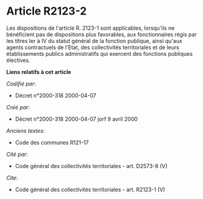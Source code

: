 # Article R2123-2

Les dispositions de l'article R. 2123-1 sont applicables, lorsqu'ils ne bénéficient pas de dispositions plus favorables, aux
fonctionnaires régis par les titres Ier à IV du statut général de la fonction publique, ainsi qu'aux agents contractuels de
l'Etat, des collectivités territoriales et de leurs établissements publics administratifs qui exercent des fonctions
publiques électives.

**Liens relatifs à cet article**

_Codifié par_:

  - Décret n°2000-318 2000-04-07

_Créé par_:

  - Décret n°2000-318 2000-04-07 jorf 9 avril 2000

_Anciens textes_:

  - Code des communes R121-17

_Cité par_:

  - Code général des collectivités territoriales - art. D2573-8 (V)

_Cite_:

  - Code général des collectivités territoriales - art. R2123-1 (V)
